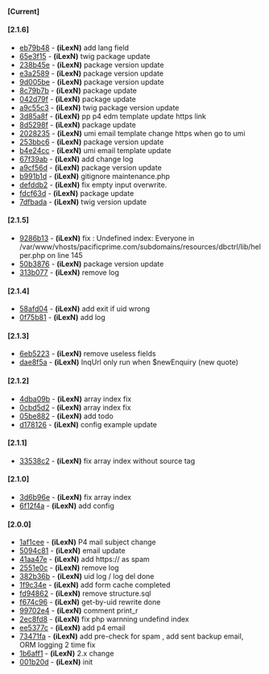 #### [Current]

#### [2.1.6]
 * [eb79b48](../../commit/eb79b48) - __(iLexN)__ add lang field
 * [65e3f15](../../commit/65e3f15) - __(iLexN)__ twig package update
 * [238b45e](../../commit/238b45e) - __(iLexN)__ package version update
 * [e3a2589](../../commit/e3a2589) - __(iLexN)__ package version update
 * [9d005be](../../commit/9d005be) - __(iLexN)__ package version update
 * [8c79b7b](../../commit/8c79b7b) - __(iLexN)__ package update
 * [042d79f](../../commit/042d79f) - __(iLexN)__ package update
 * [a9c55c3](../../commit/a9c55c3) - __(iLexN)__ twig package version update
 * [3d85a8f](../../commit/3d85a8f) - __(iLexN)__ pp p4 edm template update https link
 * [8d5298f](../../commit/8d5298f) - __(iLexN)__ package update
 * [2028235](../../commit/2028235) - __(iLexN)__ umi email template change https when go to umi
 * [253bbc6](../../commit/253bbc6) - __(iLexN)__ package version update
 * [b4e24cc](../../commit/b4e24cc) - __(iLexN)__ umi email template update
 * [67f39ab](../../commit/67f39ab) - __(iLexN)__ add change log
 * [a9cf56d](../../commit/a9cf56d) - __(iLexN)__ package version update
 * [b991b1d](../../commit/b991b1d) - __(iLexN)__ gitignore maintenance.php
 * [defddb2](../../commit/defddb2) - __(iLexN)__ fix empty input overwrite.
 * [fdcf63d](../../commit/fdcf63d) - __(iLexN)__ package update
 * [7dfbada](../../commit/7dfbada) - __(iLexN)__ twig version update

#### [2.1.5]
 * [9286b13](../../commit/9286b13) - __(iLexN)__ fix : Undefined index: Everyone in /var/www/vhosts/pacificprime.com/subdomains/resources/dbctrl/lib/helper.php on line 145
 * [50b3876](../../commit/50b3876) - __(iLexN)__ package version update
 * [313b077](../../commit/313b077) - __(iLexN)__ remove log

#### [2.1.4]
 * [58afd04](../../commit/58afd04) - __(iLexN)__ add exit if uid wrong
 * [0f75b81](../../commit/0f75b81) - __(iLexN)__ add log

#### [2.1.3]
 * [6eb5223](../../commit/6eb5223) - __(iLexN)__ remove useless fields
 * [dae8f5a](../../commit/dae8f5a) - __(iLexN)__ InqUrl only run when $newEnquiry (new quote)

#### [2.1.2]
 * [4dba09b](../../commit/4dba09b) - __(iLexN)__ array index fix
 * [0cbd5d2](../../commit/0cbd5d2) - __(iLexN)__ array index fix
 * [05be882](../../commit/05be882) - __(iLexN)__ add todo
 * [d178126](../../commit/d178126) - __(iLexN)__ config example update

#### [2.1.1]
 * [33538c2](../../commit/33538c2) - __(iLexN)__ fix array index without source tag

#### [2.1.0]
 * [3d6b96e](../../commit/3d6b96e) - __(iLexN)__ fix array index
 * [6f12f4a](../../commit/6f12f4a) - __(iLexN)__ add config

#### [2.0.0]
 * [1af1cee](../../commit/1af1cee) - __(iLexN)__ P4 mail subject change
 * [5094c81](../../commit/5094c81) - __(iLexN)__ email update
 * [41aa47e](../../commit/41aa47e) - __(iLexN)__ add https:// as spam
 * [2551e0c](../../commit/2551e0c) - __(iLexN)__ remove log
 * [382b36b](../../commit/382b36b) - __(iLexN)__ uid log / log del done
 * [1f9c34e](../../commit/1f9c34e) - __(iLexN)__ add form cache completed
 * [fd94862](../../commit/fd94862) - __(iLexN)__ remove structure.sql
 * [f674c96](../../commit/f674c96) - __(iLexN)__ get-by-uid rewrite done
 * [99702e4](../../commit/99702e4) - __(iLexN)__ comment print_r
 * [2ec8fd8](../../commit/2ec8fd8) - __(iLexN)__ fix php warnning undefind index
 * [ee5377c](../../commit/ee5377c) - __(iLexN)__ add p4 email
 * [73471fa](../../commit/73471fa) - __(iLexN)__ add pre-check for spam , add sent backup email, ORM logging 2 time fix
 * [1b6aff1](../../commit/1b6aff1) - __(iLexN)__ 2.x change
 * [001b20d](../../commit/001b20d) - __(iLexN)__ init

